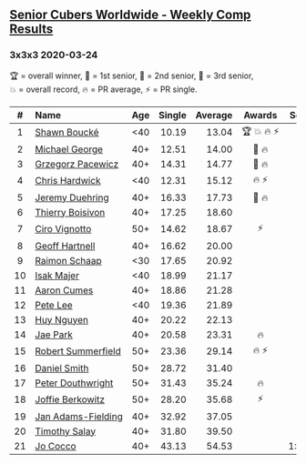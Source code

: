 <style>table {white-space: nowrap;}</style>

## [Senior Cubers Worldwide - Weekly Comp Results](/scw-comp/results/)
### 3x3x3 2020-03-24

<span style="white-space: nowrap;">🏆 = overall winner</span>, <span style="white-space: nowrap;">🥇 = 1st senior</span>, <span style="white-space: nowrap;">🥈 = 2nd senior</span>, <span style="white-space: nowrap;">🥉 = 3rd senior</span>, <span style="white-space: nowrap;">💥 = overall record</span>, <span style="white-space: nowrap;">🔥 = PR average</span>, <span style="white-space: nowrap;">⚡ = PR single</span>.

| # | Name | Age | Single | Average | Awards | Solve 1 | Solve 2 | Solve 3 | Solve 4 | Solve 5 | Video |
| :--: | :-- | :--: | --: | --: | :--: | --: | --: | --: | --: | --: | :-- |
| 1 | [Shawn Boucké](../../persons/shawn_boucke/333.md) | <40 | 10.19 | 13.04 | 🏆 💥 🔥 ⚡ | 12.64 | 15.56 | 14.46 | 12.03 | 10.19 | [Link](https://www.facebook.com/events/524456301543611/permalink/525838088072099/) |
| 2 | [Michael George](../../persons/michael_george/333.md) | 40+ | 12.51 | 14.00 | 🥇 🔥 | 12.51 | 14.53 | 19.29 | 14.25 | 13.21 | [Link](https://www.facebook.com/events/524456301543611/permalink/524545134868061/) |
| 3 | [Grzegorz Pacewicz](../../persons/grzegorz_pacewicz/333.md) | 40+ | 14.31 | 14.77 | 🥈 🔥 | 14.31 | 14.48 | 16.41 | 15.01 | 14.83 | [Link](https://www.facebook.com/events/524456301543611/permalink/527399597915948/) |
| 4 | [Chris Hardwick](../../persons/chris_hardwick/333.md) | <40 | 12.31 | 15.12 | 🔥 ⚡ | 12.31 | 18.77 | 15.90 | 13.46 | 15.98 | [Link](https://www.facebook.com/events/524456301543611/permalink/527974491191792/) |
| 5 | [Jeremy Duehring](../../persons/jeremy_duehring/333.md) | 40+ | 16.33 | 17.73 | 🥉 🔥 | 17.64 | 16.84 | 16.33 | 18.71 | 19.92 | [Link](https://www.facebook.com/events/524456301543611/permalink/527926641196577/) |
| 6 | [Thierry Boisivon](../../persons/thierry_boisivon/333.md) | 40+ | 17.25 | 18.60 |  | 19.16 | 19.94 | 18.84 | 17.25 | 17.80 | [Link](https://www.facebook.com/events/524456301543611/permalink/527593411229900/) |
| 7 | [Ciro Vignotto](../../persons/ciro_vignotto/333.md) | 50+ | 14.62 | 18.67 | ⚡ | 14.62 | 17.75 | 19.78 | 22.13 | 18.47 | [Link](https://www.facebook.com/events/524456301543611/permalink/524531274869447/) |
| 8 | [Geoff Hartnell](../../persons/geoff_hartnell/333.md) | 40+ | 16.62 | 20.00 |  | 23.67 | 17.87 | 24.74 | 18.45 | 16.62 | [Link](https://www.facebook.com/events/524456301543611/permalink/526963447959563/) |
| 9 | [Raimon Schaap](../../persons/raimon_schaap/333.md) | <30 | 17.65 | 20.92 |  | 20.19 | 17.65 | 19.93 | 22.65 | 23.32 | [Link](https://www.facebook.com/events/524456301543611/permalink/525019004820674/) |
| 10 | [Isak Majer](../../persons/isak_majer/333.md) | <40 | 18.99 | 21.17 |  | 19.05 | 18.99 | 22.32 | 23.85 | 22.15 | [Link](https://www.facebook.com/events/524456301543611/permalink/527591207896787/) |
| 11 | [Aaron Cumes](../../persons/aaron_cumes/333.md) | 40+ | 18.86 | 21.28 |  | 19.73 | 23.53 | 27.29 | 20.60 | 18.86 | [Link](https://www.facebook.com/events/524456301543611/permalink/525607958095112/) |
| 12 | [Pete Lee](../../persons/pete_lee/333.md) | <40 | 19.36 | 21.89 |  | 19.36 | 20.76 | 20.57 | 24.77 | 24.35 | [Link](https://www.facebook.com/events/524456301543611/permalink/527924257863482/) |
| 13 | [Huy Nguyen](../../persons/huy_nguyen/333.md) | 40+ | 20.22 | 22.13 |  | 22.52 | 22.16 | 21.72 | 20.22 | DNF | [Link](https://www.facebook.com/events/524456301543611/permalink/528237901165451/) |
| 14 | [Jae Park](../../persons/jae_park/333.md) | 40+ | 20.58 | 23.31 | 🔥 | 25.30 | 26.19 | 23.23 | 20.58 | 21.40 | [Link](https://www.facebook.com/events/524456301543611/permalink/527707584551816/) |
| 15 | [Robert Summerfield](../../persons/robert_summerfield/333.md) | 50+ | 23.36 | 29.14 | 🔥 ⚡ | 26.42 | 32.13 | 30.62 | 23.36 | 30.38 | [Link](https://www.facebook.com/events/524456301543611/permalink/526813221307919/) |
| 16 | [Daniel Smith](../../persons/daniel_smith/333.md) | 50+ | 28.72 | 31.40 |  | 35.34 | 30.28 | 28.72 | 31.33 | 32.59 | [Link](https://www.facebook.com/events/524456301543611/permalink/527610504561524/) |
| 17 | [Peter Douthwright](../../persons/peter_douthwright/333.md) | 50+ | 31.43 | 35.24 | 🔥 | 35.62 | 31.43 | 38.42 | 38.62 | 31.70 | [Link](https://www.facebook.com/events/524456301543611/permalink/526144678041440/) |
| 18 | [Joffie Berkowitz](../../persons/joffie_berkowitz/333.md) | 50+ | 28.20 | 35.68 | ⚡ | 33.32 | 28.20 | 35.40 | 40.13 | 38.33 | [Link](https://www.facebook.com/events/524456301543611/permalink/528106114511963/) |
| 19 | [Jan Adams-Fielding](../../persons/jan_adams_fielding/333.md) | 40+ | 32.92 | 37.05 |  | 37.30 | 37.77 | 36.08 | 38.46 | 32.92 | [Link](https://www.facebook.com/events/524456301543611/permalink/527489497906958/) |
| 20 | [Timothy Salay](../../persons/timothy_salay/333.md) | 40+ | 31.80 | 39.50 |  | 43.15 | 42.90 | 33.17 | 42.44 | 31.80 | [Link](https://www.facebook.com/events/524456301543611/permalink/526342854688289/) |
| 21 | [Jo Cocco](../../persons/jo_cocco/333.md) | 40+ | 43.13 | 54.53 |  | 1:00.40 | 43.13 | 1:06.69 | 54.38 | 48.82 | [Link](https://www.facebook.com/events/524456301543611/permalink/528164267839481/) |

<!-- Global site tag (gtag.js) - Google Analytics -->
<script async src="https://www.googletagmanager.com/gtag/js?id=UA-86348435-3"></script>
<script>window.dataLayer = window.dataLayer || []; function gtag() {dataLayer.push(arguments);} gtag('js', new Date()); gtag('config', 'UA-86348435-3');</script>
